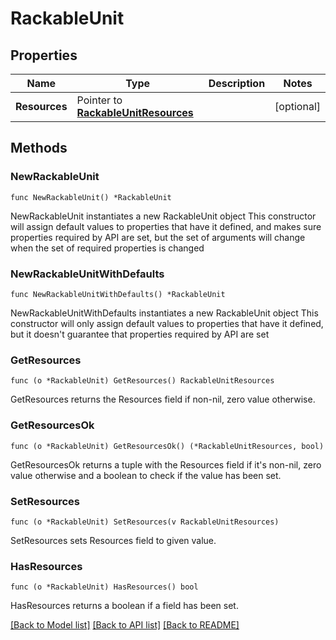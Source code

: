 # RackableUnit

## Properties

Name | Type | Description | Notes
------------ | ------------- | ------------- | -------------
**Resources** | Pointer to [**RackableUnitResources**](RackableUnitResources.md) |  | [optional] 

## Methods

### NewRackableUnit

`func NewRackableUnit() *RackableUnit`

NewRackableUnit instantiates a new RackableUnit object
This constructor will assign default values to properties that have it defined,
and makes sure properties required by API are set, but the set of arguments
will change when the set of required properties is changed

### NewRackableUnitWithDefaults

`func NewRackableUnitWithDefaults() *RackableUnit`

NewRackableUnitWithDefaults instantiates a new RackableUnit object
This constructor will only assign default values to properties that have it defined,
but it doesn't guarantee that properties required by API are set

### GetResources

`func (o *RackableUnit) GetResources() RackableUnitResources`

GetResources returns the Resources field if non-nil, zero value otherwise.

### GetResourcesOk

`func (o *RackableUnit) GetResourcesOk() (*RackableUnitResources, bool)`

GetResourcesOk returns a tuple with the Resources field if it's non-nil, zero value otherwise
and a boolean to check if the value has been set.

### SetResources

`func (o *RackableUnit) SetResources(v RackableUnitResources)`

SetResources sets Resources field to given value.

### HasResources

`func (o *RackableUnit) HasResources() bool`

HasResources returns a boolean if a field has been set.


[[Back to Model list]](../README.md#documentation-for-models) [[Back to API list]](../README.md#documentation-for-api-endpoints) [[Back to README]](../README.md)


